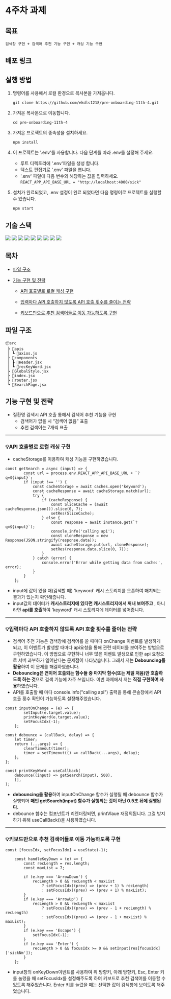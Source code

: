 # 4주차 과제
## 목표
    검색창 구현 + 검색어 추천 기능 구현 + 캐싱 기능 구현

## 배포 링크

## 실행 방법
1. 명령어를 사용해서 로컬 환경으로 복사본을 가져옵니다.
   
    `git clone https://github.com/ekdls1218/pre-onboarding-11th-4.git`

3. 가져온 복사본으로 이동합니다.
    
    `cd pre-onboarding-11th-4`

4. 가져온 프로젝트의 종속성을 설치하세요.

    `npm install`
   
5. 이 프로젝트는 '.env'를 사용합니다. 다음 단계를 따라 .env를 설정해 주세요.

    -  루트 디렉토리에 '.env'파일을 생성 합니다.
    -  텍스트 편집기로 '.env' 파일을 엽니다.
    -  '.env' 파일에 다음 변수와 해당하는 값을 입력하세요.
       `REACT_APP_API_BASE_URL = "http://localhost:4000/sick"`

6. 설치가 완료되었고, .env 설정이 완료 되었다면 다음 명령어로 프로젝트를 실행할 수 있습니다.
    
    `npm start`

## 기술 스택
<img src="https://img.shields.io/badge/React-61DAFB?style=flat-square&logo=React&logoColor=black"/> <img src="https://img.shields.io/badge/Javascript-F7DF1E?style=flat-square&logo=javascript&logoColor=black"/> <img src="https://img.shields.io/badge/styled components-DB7093?style=flat-square&logo=styled-components&logoColor=white"/> <img src="https://img.shields.io/badge/Axios-5A29E4?style=flat-square&logo=axios&logoColor=white"/> <img src="https://img.shields.io/badge/React Router-CA4245?style=flat-square&logo=reactrouter&logoColor=white"/> <img src="https://img.shields.io/badge/ESLint-4B32C3?style=flat-square&logo=eslint&logoColor=white"/> <img src="https://img.shields.io/badge/Prettier-F7B93E?style=flat-square&logo=prettier&logoColor=black"/> <img src="https://img.shields.io/badge/Husky-red?style=flat-square&logo=&logoColor=black"/> <img src="https://img.shields.io/badge/Netlify-00C7B7?style=flat-square&logo=&logoColor=black"/>

## 목차
- [파일 구조](#파일-구조)
  
- [기능 구현 및 전략](#기능-구현-및-전략)
  
   - [API 호출별로 로컬 캐싱 구현](#💡api-호출별로-로컬-캐싱-구현)
     
   - [입력마다 API 호출하지 않도록 API 호출 횟수를 줄이는 전략](#💡입력마다-api-호출하지-않도록-api-호출-횟수를-줄이는-전략)
     
   - [키보드만으로 추천 검색어들로 이동 가능하도록 구현](#💡키보드만으로-추천-검색어들로-이동-가능하도록-구현)

## 파일 구조
```
📦src
 ┣ 📂apis
 ┃ ┗ 📜axios.js
 ┣ 📂components
 ┃ ┣ 📜Header.jsx
 ┃ ┗ 📜recKeyWord.jsx
 ┣ 📜GlobalStyle.jsx
 ┣ 📜index.jsx
 ┣ 📜router.jsx
 ┗ 📜SearchPage.jsx
```

## 기능 구현 및 전략
- 질환명 검색시 API 호출 통해서 검색어 추천 기능을 구현
  - 검색어가 없을 시 “검색어 없음” 표출
  - 추천 검색어는 7개씩 표출

---

### 💡API 호출별로 로컬 캐싱 구현
- cacheStorage를 이용하여 캐싱 기능을 구현하였습니다.
```
const getSearch = async (input) => {
		const url = process.env.REACT_APP_API_BASE_URL + `?q=${input}`;
		if (input !== '') {
			const cacheStorage = await caches.open('keyword');
			const cacheResponse = await cacheStorage.match(url);
			try {
				if (cacheResponse) {
					const SliceCache = (await cacheResponse.json()).slice(0, 7);
					setRes(SliceCache);
				} else {
					const response = await instance.get(`?q=${input}`);
					console.info('calling api');
					const cloneResponse = new Response(JSON.stringify(response.data));
					await cacheStorage.put(url, cloneResponse);
					setRes(response.data.slice(0, 7));
				}
			} catch (error) {
				console.error('Error while getting data from cache:', error);
			}
		}
	};
   ```
- input에 값이 있을 때(검색할 때) 'keyword' 캐시 스토리지를 오픈하여 매치되는 결과가 있는지 확인해줍니다.
- input값의 데이터가 **캐시스토리지에 있다면 캐시스토리지에서 꺼내 보여주고** , 아니라면 **api를 호출**하여 'keyword' 캐시 스토리지에 데이터를 넣어줍니다.

---

### 💡입력마다 API 호출하지 않도록 API 호출 횟수를 줄이는 전략 
- 검색어 추천 기능은 검색창에 검색어를 쓸 때마다 onChange 이벤트를 발생하게 되고, 이 이벤트가 발생할 때마다 api요청을 통해 관련 데이터를 보여주는 방법으로 구현하였습니다. 이 방법으로 구현하니 너무 많은 이벤트 발생으로 인한 api 요청으로 서버 과부하가 일어난다는 문제점이 나타났습니다. 그래서 저는 **Debouncing를 활용**하여 이 문제를 해결하였습니다.
- **Debouncing은 연이어 호출되는 함수들 중 마지막 함수(또는 제일 처음)만 호출하도록 하는 것**으로 검색 기능에 자주 쓰입니다. 이번 과제에서 저는 **직접 구현하여 사용**하였습니다.
- API를 호출할 때 마다 console.info("calling api") 출력을 통해 콘솔창에서 API 호출 횟수 확인이 가능하도록 설정해주었습니다.
```
const inputOnChange = (e) => {
		setInput(e.target.value);
		printKeyWord(e.target.value);
		setFocusIdx(-1);
	};
```
```
const debounce = (callBack, delay) => {
	let timer;
	return (...args) => {
		clearTimeout(timer);
		timer = setTimeout(() => callBack(...args), delay);
	};
};
```
```
const printKeyWord = useCallback(
    debounce((input) => getSearch(input), 500),
    [],
);
```
- **debouncing을 활용**하여 inputOnChange 함수가 실행될 때 debounce 함수가 실행되어 **매번 getSearch(input) 함수가 실행되는 것이 아닌 0.5초 뒤에 실행된다.**
- debounce 함수는 컴포넌트가 리렌더링되면, printVlaue 재정의됩니다. 그걸 방지하기 위해 useCallBack()을 사용하였습니다. 

---

### 💡키보드만으로 추천 검색어들로 이동 가능하도록 구현
```
const [focusIdx, setFocusIdx] = useState(-1);

	const handleKeyDown = (e) => {
		const recLength = res.length;
		const maxList = 7;

		if (e.key === 'ArrowDown') {
			recLength > 0 && recLength < maxList
				? setFocusIdx((prev) => (prev + 1) % recLength)
				: setFocusIdx((prev) => (prev + 1) % maxList);
		}
		if (e.key === 'ArrowUp') {
			recLength > 0 && recLength < maxList
				? setFocusIdx((prev) => (prev - 1 + recLength) % recLength)
				: setFocusIdx((prev) => (prev - 1 + maxList) % maxList);
		}
		if (e.key === 'Escape') {
			setFocusIdx(-1);
		}
		if (e.key === 'Enter') {
			recLength > 0 && focusIdx >= 0 && setInput(res[focusIdx]['sickNm']);
		}
	};
```
- input창의 onKeyDown이벤트를 사용하여 위 방향키, 아래 방향키, Esc, Enter 키를 눌렀을 때 setFocusIdx를 설정해주도록 하여 키보드로 추천 검색어를 이동할 수 있도록 해주었습니다. Enter 키를 눌렀을 때는 선택한 값이 검색창에 보이도록 해주었습니다.
